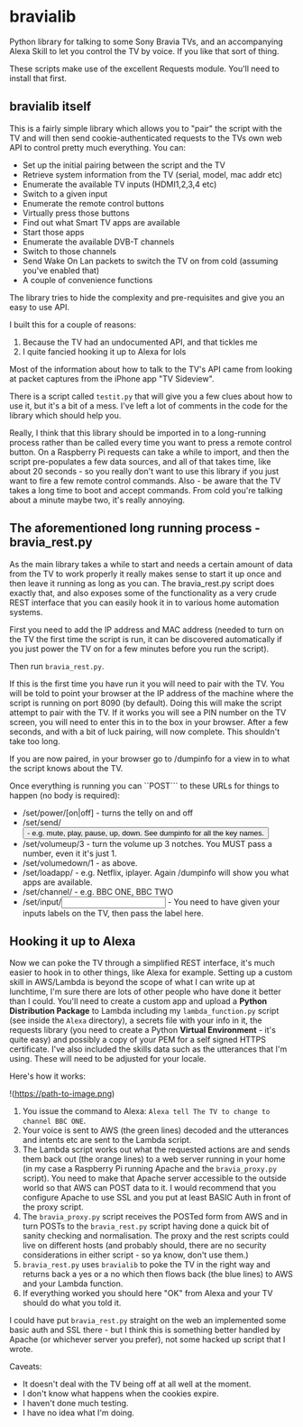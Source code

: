 # bravialib
Python library for talking to some Sony Bravia TVs, and an accompanying Alexa Skill to let you control the TV by voice.  If you like that sort of thing.

These scripts make use of the excellent Requests module.  You'll need to install that first.

## bravialib itself
This is a fairly simple library which allows you to "pair" the script with the TV and will then send cookie-authenticated requests to the TVs own web API to control pretty much everything.  You can:

* Set up the initial pairing between the script and the TV
* Retrieve system information from the TV (serial, model, mac addr etc)
* Enumerate the available TV inputs (HDMI1,2,3,4 etc)
* Switch to a given input
* Enumerate the remote control buttons
* Virtually press those buttons
* Find out what Smart TV apps are available
* Start those apps
* Enumerate the available DVB-T channels
* Switch to those channels
* Send Wake On Lan packets to switch the TV on from cold (assuming you've enabled that)
* A couple of convenience functions

The library tries to hide the complexity and pre-requisites and give you an easy to use API.

I built this for a couple of reasons:
1. Because the TV had an undocumented API, and that tickles me
2. I quite fancied hooking it up to Alexa for lols

Most of the information about how to talk to the TV's API came from looking at packet captures from the iPhone app "TV Sideview".

There is a script called ```testit.py``` that will give you a few clues about how to use it, but it's a bit of a mess. I've left a lot of comments in the code for the library which should help you.

Really, I think that this library should be imported in to a long-running process rather than be called every time you want to press a remote control button.  On a Raspberry Pi requests can take a while to import, and then the script pre-populates a few data sources, and all of that takes time, like about 20 seconds - so you really don't want to use this library if you just want to fire a few remote control commands.  Also - be aware that the TV takes a long time to boot and accept commands.  From cold you're talking about a minute maybe two, it's really annoying.

## The aforementioned long running process - bravia_rest.py

As the main library takes a while to start and needs a certain amount of data from the TV to work properly it really makes sense to start it up once and then leave it running as long as you can.  The bravia_rest.py script does exactly that, and also exposes some of the functionality as a very crude REST interface that you can easily hook it in to various home automation systems.

First you need to add the IP address and MAC address (needed to turn on the TV the first time the script is run, it can be discovered automatically if you just power the TV on for a few minutes before you run the script).

Then run ```bravia_rest.py```.

If this is the first time you have run it you will need to pair with the TV.  You will be told to point your browser at the IP address of the machine where the script is running on port 8090 (by default).  Doing this will make the script attempt to pair with the TV.  If it works you will see a PIN number on the TV screen, you will need to enter this in to the box in your browser.  After a few seconds, and with a bit of luck pairing, will now complete.  This shouldn't take too long.

If you are now paired, in your browser go to /dumpinfo for a view in to what the script knows about the TV.

Once everything is running you can ``POST``` to these URLs for things to happen (no body is required):

* /set/power/[on|off] - turns the telly on and off
* /set/send/<button> - e.g. mute, play, pause, up, down.  See dumpinfo for all the key names.
* /set/volumeup/3 - turn the volume up 3 notches.  You MUST pass a number, even it it's just 1.
* /set/volumedown/1 - as above.
* /set/loadapp/<app name> - e.g. Netflix, iplayer. Again /dumpinfo will show you what apps are available.
* /set/channel/<channel> - e.g. BBC ONE, BBC TWO
* /set/input/<input label> - You need to have given your inputs labels on the TV, then pass the label here.


## Hooking it up to Alexa
Now we can poke the TV through a simplified REST interface, it's much easier to hook in to other things, like Alexa for example.  Setting up a custom skill in AWS/Lambda is beyond the scope of what I can write up at lunchtime, I'm sure there are lots of other people who have done it better than I could.  You'll need to create a custom app and upload a **Python Distribution Package** to Lambda including my `lambda_function.py` script (see inside the `Alexa` directory), a secrets file with your info in it, the requests library (you need to create a Python **Virtual Environment** - it's quite easy) and possibly a copy of your PEM for a self signed HTTPS certificate.  I've also included the skills data such as the utterances that I'm using.  These will need to be adjusted for your locale.

Here's how it works:

!(https://path-to-image.png)

1. You issue the command to Alexa: ```Alexa tell The TV to change to channel BBC ONE```.
2. Your voice is sent to AWS (the green lines) decoded and the utterances and intents etc are sent to the Lambda script.
3. The Lambda script works out what the requested actions are and sends them back out (the orange lines) to a web server running in your home (in my case a Raspberry Pi running Apache and the `bravia_proxy.py` script).  You need to make that Apache server accessible to the outside world so that AWS can POST data to it.  I would recommend that you configure Apache to use SSL and you put at least BASIC Auth in front of the proxy script.
4. The `bravia_proxy.py` script receives the POSTed form from AWS and in turn POSTs to the `bravia_rest.py` script having done a quick bit of sanity checking and normalisation.  The proxy and the rest scripts could live on different hosts (and probably should, there are no security considerations in either script - so ya know, don't use them.)
5. `bravia_rest.py` uses `bravialib` to poke the TV in the right way and returns back a yes or a no which then flows back (the blue lines) to AWS and your Lambda function.
6.  If everything worked you should here "OK" from Alexa and your TV should do what you told it.


I could have put `bravia_rest.py` straight on the web an implemented some basic auth and SSL there - but I think this is something better handled by Apache (or whichever server you prefer), not some hacked up script that I wrote.



Caveats:
* It doesn't deal with the TV being off at all well at the moment.
* I don't know what happens when the cookies expire.
* I haven't done much testing.
* I have no idea what I'm doing.


